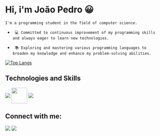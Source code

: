 # Hi, i'm João Pedro 😀


  `I'm a programming student in the field of computer science.`

- ` 💻 Committed to continuous improvement of my programming skills and always eager to learn new technologies.`

- ` 📚 Exploring and mastering various programming languages to broaden my knowledge and enhance my problem-solving abilities.`

[![Top Langs](https://github-readme-stats.vercel.app/api/top-langs/?username=joaolouback&layout=compact)](https://github.com/joaolouback/github-readme-stats)


## Technologies and Skills

<div style="display: inline_block">
  <img align="center" src="https://skillicons.dev/icons?i=html,css,javascript,java,c,python,react"/>
  <img align="center" height="50" width="50" src="https://cdn.jsdelivr.net/gh/devicons/devicon@latest/icons/azuresqldatabase/azuresqldatabase-original.svg" />
  <img align="center" src="https://skillicons.dev/icons?i=mysql,figma,firebase,git,vscode"/>
</div>
  
## Connect with me:

<div>
  <a href="https://www.instagram.com/jpestevao_/" target="_blank"><img src="https://img.shields.io/badge/-Instagram-%23E4405F?style=for-the-badge&logo=instagram&logoColor=white" target="_blank"></a>
  <a href="https://www.linkedin.com/in/joaopedrobr/" target="_blank"><img src="https://img.shields.io/badge/-LinkedIn-%230077B5?style=for-the-badge&logo=linkedin&logoColor=white" target="_blank"></a> 
</div>

